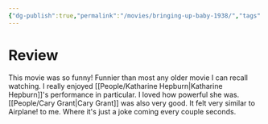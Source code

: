 ```yaml
---
{"dg-publish":true,"permalink":"/movies/bringing-up-baby-1938/","tags":["review"],"created":"2023-12-01T08:51:53.842-06:00","updated":"2023-12-01T11:05:58.687-06:00"}
---
```



# Review

This movie was so funny! Funnier than most any older movie I can recall watching. I really enjoyed [[People/Katharine Hepburn\|Katharine Hepburn]]'s performance in particular. I loved how powerful she was. [[People/Cary Grant\|Cary Grant]] was also very good. It felt very similar to Airplane! to me. Where it's just a joke coming every couple seconds.
